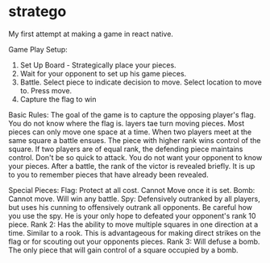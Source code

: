 # stratego

My first attempt at making a game in react native. 

Game Play Setup:
1. Set Up Board - Strategically place your pieces.
2. Wait for your opponent to set up his game pieces.
3. Battle. Select piece to indicate decision to move. Select location to move to. Press move.
4. Capture the flag to win

Basic Rules:
The goal of the game is to capture the opposing player's flag. You do not know where the flag is. layers tae turn moving 
pieces. Most pieces can only move one space at a time. When two players meet at the same square a battle ensues. The piece with
higher rank wins control of the square. If two players are of equal rank, the defending piece maintains control. Don't be so 
quick to attack. You do not want your opponent to know your pieces. After a battle, the rank of the victor is revealed briefly. 
It is up to you to remember pieces that have already been revealed. 

Special Pieces:
Flag: Protect at all cost. Cannot Move once it is set.
Bomb: Cannot move. Will win any battle.
Spy: Defensively outranked by all players, but uses his cunning to offensively outrank all opponents. Be careful how you use 
the spy. He is your only hope to defeated your opponent's rank 10 piece.
Rank 2: Has the ability to move multiple squares in one direction at a time. Similar to a rook. This is advantageous for 
making direct strikes on the flag or for scouting out your opponents pieces.
Rank 3: Will defuse a bomb. The only piece that will gain control of a square occupied by a bomb.

